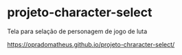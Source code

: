 # projeto-character-select
 Tela para selação de personagem de jogo de luta


https://opradomatheus.github.io/projeto-chraracter-select/
